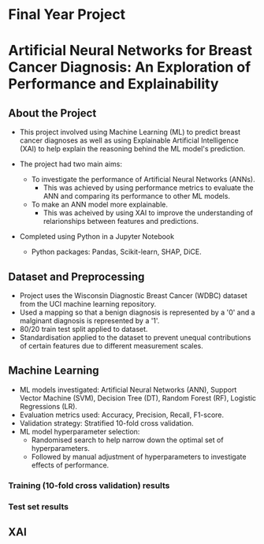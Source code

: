 # Final Year Project
# Artificial Neural Networks for Breast Cancer Diagnosis: An Exploration of Performance and Explainability
## About the Project
- This project involved using Machine Learning (ML) to predict breast cancer diagnoses as well as using Explainable Artificial Intelligence (XAI) to help explain the reasoning behind the ML model's prediction.

- The project had two main aims:
  - To investigate the performance of Artificial Neural Networks (ANNs).
    - This was achieved by using performance metrics to evaluate the ANN and comparing its performance to other ML models.
  - To make an ANN model more explainable.
    - This was acheived by using XAI to improve the understanding of relarionships between features and predictions.

- Completed using Python in a Jupyter Notebook
  - Python packages: Pandas, Scikit-learn, SHAP, DiCE.

 ## Dataset and Preprocessing
- Project uses the Wisconsin Diagnostic Breast Cancer (WDBC) dataset from the UCI machine learning repository.
- Used a mapping so that a benign diagnosis is represented by a '0' and a malginant diagnosis is represented by a '1'.
- 80/20 train test split applied to dataset.
- Standardisation applied to the dataset to prevent unequal contributions of certain features due to different measurement scales.

## Machine Learning
- ML models investigated: Artificial Neural Networks (ANN), Support Vector Machine (SVM), Decision Tree (DT), Random Forest (RF), Logistic Regressions (LR).
- Evaluation metrics used: Accuracy, Precision, Recall, F1-score.
- Validation strategy: Stratified 10-fold cross validation.
- ML model hyperparameter selection:
  - Randomised search to help narrow down the optimal set of hyperparameters.
  - Followed by manual adjustment of hyperparameters to investigate effects of performance.
 
 ### Training (10-fold cross validation) results

 ### Test set results

## XAI
